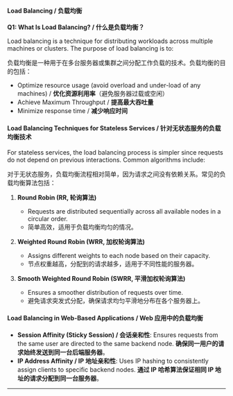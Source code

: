 #### Load Balancing / 负载均衡

**Q1: What Is Load Balancing? / 什么是负载均衡？**

Load balancing is a technique for distributing workloads across multiple machines or clusters. The purpose of load balancing is to:

负载均衡是一种用于在多台服务器或集群之间分配工作负载的技术。负载均衡的目的包括：

- Optimize resource usage (avoid overload and under-load of any machines) / **优化资源利用率**（避免服务器过载或空闲）
- Achieve Maximum Throughput / **提高最大吞吐量**
- Minimize response time / **减少响应时间**

#### Load Balancing Techniques for Stateless Services / 针对无状态服务的负载均衡技术
For stateless services, the load balancing process is simpler since requests do not depend on previous interactions. Common algorithms include:

对于无状态服务，负载均衡流程相对简单，因为请求之间没有依赖关系。常见的负载均衡算法包括：

1. **Round Robin (RR, 轮询算法)**
   - Requests are distributed sequentially across all available nodes in a circular order.
   - 简单高效，适用于负载均衡均匀的情况。

2. **Weighted Round Robin (WRR, 加权轮询算法)**
   - Assigns different weights to each node based on their capacity.
   - 节点权重越高，分配到的请求越多，适用于不同性能的服务器。

3. **Smooth Weighted Round Robin (SWRR, 平滑加权轮询算法)**
   - Ensures a smoother distribution of requests over time.
   - 避免请求突发式分配，确保请求均匀平滑地分布在各个服务器上。

#### Load Balancing in Web-Based Applications / Web 应用中的负载均衡
- **Session Affinity (Sticky Session) / 会话亲和性**: Ensures requests from the same user are directed to the same backend node.
  **确保同一用户的请求始终发送到同一台后端服务器**。
- **IP Address Affinity / IP 地址亲和性**: Uses IP hashing to consistently assign clients to specific backend nodes.
  **通过 IP 哈希算法保证相同 IP 地址的请求分配到同一台服务器**。

---
